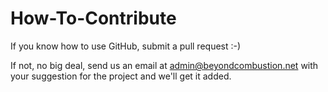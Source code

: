 # How-To-Contribute

If you know how to use GitHub, submit a pull request :-)

If not, no big deal, send us an email at admin@beyondcombustion.net with your suggestion for the project and we'll get it added.
